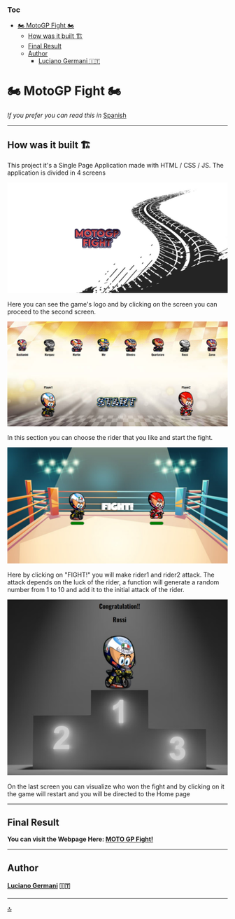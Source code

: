 ### Toc

- [:motorcycle: MotoGP Fight  :motorcycle:](#motorcycle-motogp-fight--motorcycle)
  - [How was it built :building_construction:](#how-was-it-built-building_construction)
  - [Final Result](#final-result)
  - [Author](#author)
      - [Luciano Germani :it:](#luciano-germani-it)

# :motorcycle: MotoGP Fight  :motorcycle:

*If you prefer you can read this in* [Spanish](README-ESP.md)

---------------------------


## How was it built :building_construction:

This project it's a Single Page Application made with HTML / CSS / JS.
The application is divided in 4 screens

![Screen1](/img/readme-img/Screen1.png)

Here you can see the game's logo and by clicking on the screen you can proceed to the second screen.

![Screen2](/img/readme-img/screen2.png)

In this section you can choose the rider that you like and start the fight.

![Screen3](/img/readme-img/screen3.png)

Here by clicking on "FIGHT!" you will make rider1 and rider2 attack.
The attack depends on the luck of the rider, a function will generate a random number from 1 to 10 and add it to the initial attack of the rider.

![Screen4](/img/readme-img/screen4.png)

On the last screen you can visualize who won the fight and by clicking on it the game will restart and you will be directed to the Home page

---------------------------

## Final Result

**You can visit the Webpage Here: [MOTO GP Fight!](https://germanilu.github.io/MotoGP-Fight/)** 

--------------------------

## Author 	

#### [Luciano Germani](https://github.com/Germanilu) :it:

---------------------

[:top:](###Toc)